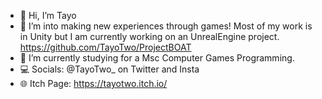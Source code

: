 - 👋 Hi, I’m Tayo
- 👀 I’m into making new experiences through games! Most of my work is in Unity but I am currently working on an UnrealEngine project. https://github.com/TayoTwo/ProjectBOAT
- 🌱 I’m currently studying for a Msc Computer Games Programming.
- 💻 Socials: @TayoTwo_ on Twitter and Insta
- 🌐 Itch Page: https://tayotwo.itch.io/
